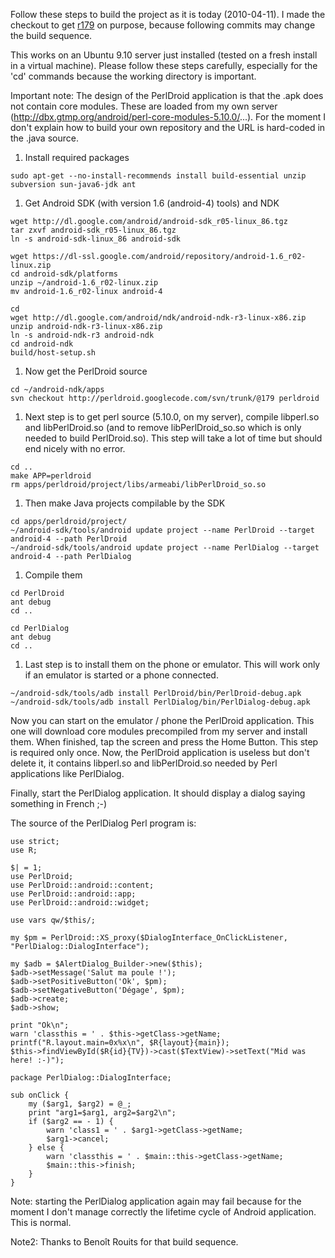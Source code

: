 Follow these steps to build the project as it is today (2010-04-11). I made the checkout to get [r179](https://code.google.com/p/perldroid/source/detail?r=179) on purpose, because following commits may change the build sequence.

This works on an Ubuntu 9.10 server just installed (tested on a fresh install in a virtual machine). Please follow these steps carefully, especially for the 'cd' commands because the working directory is important.

Important note: The design of the PerlDroid application is that the .apk does not contain core modules. These are loaded from my own server (http://dbx.gtmp.org/android/perl-core-modules-5.10.0/...). For the moment I don't explain how to build your own repository and the URL is hard-coded in the .java source.

  1. Install required packages
```
sudo apt-get --no-install-recommends install build-essential unzip subversion sun-java6-jdk ant
```
  1. Get Android SDK (with version 1.6 (android-4) tools) and NDK
```
wget http://dl.google.com/android/android-sdk_r05-linux_86.tgz
tar zxvf android-sdk_r05-linux_86.tgz
ln -s android-sdk-linux_86 android-sdk

wget https://dl-ssl.google.com/android/repository/android-1.6_r02-linux.zip
cd android-sdk/platforms
unzip ~/android-1.6_r02-linux.zip
mv android-1.6_r02-linux android-4

cd
wget http://dl.google.com/android/ndk/android-ndk-r3-linux-x86.zip
unzip android-ndk-r3-linux-x86.zip
ln -s android-ndk-r3 android-ndk
cd android-ndk
build/host-setup.sh
```
  1. Now get the PerlDroid source
```
cd ~/android-ndk/apps
svn checkout http://perldroid.googlecode.com/svn/trunk/@179 perldroid
```
  1. Next step is to get perl source (5.10.0, on my server), compile libperl.so and libPerlDroid.so (and to remove libPerlDroid\_so.so which is only needed to build PerlDroid.so). This step will take a lot of time but should end nicely with no error.
```
cd ..
make APP=perldroid
rm apps/perldroid/project/libs/armeabi/libPerlDroid_so.so 
```
  1. Then make Java projects compilable by the SDK
```
cd apps/perldroid/project/
~/android-sdk/tools/android update project --name PerlDroid --target android-4 --path PerlDroid
~/android-sdk/tools/android update project --name PerlDialog --target android-4 --path PerlDialog
```
  1. Compile them
```
cd PerlDroid
ant debug
cd ..

cd PerlDialog
ant debug
cd ..
```
  1. Last step is to install them on the phone or emulator. This will work only if an emulator is started or a phone connected.
```
~/android-sdk/tools/adb install PerlDroid/bin/PerlDroid-debug.apk
~/android-sdk/tools/adb install PerlDialog/bin/PerlDialog-debug.apk
```

Now you can start on the emulator / phone the PerlDroid application. This one will download core modules precompiled from my server and install them. When finished, tap the screen and press the Home Button. This step is required only once. Now, the PerlDroid application is useless but don't delete it, it contains libperl.so and libPerlDroid.so needed by Perl applications like PerlDialog.

Finally, start the PerlDialog application. It should display a dialog saying something in French ;-)

The source of the PerlDialog Perl program is:

```
use strict;
use R;

$| = 1;
use PerlDroid;
use PerlDroid::android::content;
use PerlDroid::android::app;
use PerlDroid::android::widget;

use vars qw/$this/;

my $pm = PerlDroid::XS_proxy($DialogInterface_OnClickListener, "PerlDialog::DialogInterface");

my $adb = $AlertDialog_Builder->new($this);
$adb->setMessage('Salut ma poule !');
$adb->setPositiveButton('Ok', $pm);
$adb->setNegativeButton('Dégage', $pm);
$adb->create;
$adb->show;

print "Ok\n";
warn 'classthis = ' . $this->getClass->getName;
printf("R.layout.main=0x%x\n", $R{layout}{main});
$this->findViewById($R{id}{TV})->cast($TextView)->setText("Mid was here! :-)");

package PerlDialog::DialogInterface;

sub onClick {
    my ($arg1, $arg2) = @_;
    print "arg1=$arg1, arg2=$arg2\n";
    if ($arg2 == - 1) {
        warn 'class1 = ' . $arg1->getClass->getName;
        $arg1->cancel;
    } else {
        warn 'classthis = ' . $main::this->getClass->getName;
        $main::this->finish;
    }
}
```

Note: starting the PerlDialog application again may fail because for the moment I don't manage correctly the lifetime cycle of Android application. This is normal.

Note2: Thanks to Benoît Rouits for that build sequence.
